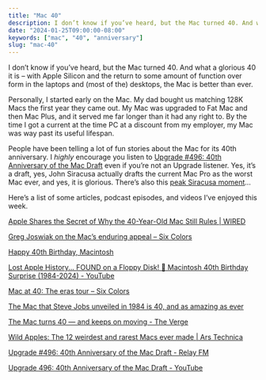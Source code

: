 ```yaml
---
title: "Mac 40"
description: I don’t know if you’ve heard, but the Mac turned 40. And what a glorious 40 it is.
date: "2024-01-25T09:00:00-08:00"
keywords: ["mac", "40", "anniversary"]
slug: "mac-40"
---
```


I don’t know if you’ve heard, but the Mac turned 40. And what a glorious 40 it is – with Apple Silicon and the return to some amount of function over form in the laptops and (most of the) desktops, the Mac is better than ever.

Personally, I started early on the Mac. My dad bought us matching 128K Macs the first year they came out. My Mac was upgraded to Fat Mac and then Mac Plus, and it served me far longer than it had any right to. By the time I got a current at the time PC at a discount from my employer, my Mac was way past its useful lifespan.

People have been telling a lot of fun stories about the Mac for its 40th anniversary. I *highly* encourage you listen to [Upgrade \#496: 40th Anniversary of the Mac Draft](https://www.relay.fm/upgrade/496) even if you’re not an Upgrade listener. Yes, it’s a draft, yes, John Siracusa actually drafts the current Mac Pro as the worst Mac ever, and yes, it is glorious. There’s also this [peak Siracusa moment](https://siracusasays.com/episodes/42/)…

Here’s a list of some articles, podcast episodes, and videos I’ve enjoyed this week.

[Apple Shares the Secret of Why the 40-Year-Old Mac Still Rules | WIRED](https://www.wired.com/story/plaintext-apple-secret-40-year-old-mac-still-rules/)  

[Greg Joswiak on the Mac’s enduring appeal – Six Colors](https://sixcolors.com/post/2024/01/mac-40-a-quick-qa-with-greg-joswiak/)  

[Happy 40th Birthday, Macintosh](https://mac40th.com/)  

[Lost Apple History... FOUND on a Floppy Disk! 💾 Macintosh 40th Birthday Surprise (1984-2024) - YouTube](https://www.youtube.com/watch?v=QBbBf894_f0)  

[Mac at 40: The eras tour – Six Colors](https://sixcolors.com/post/2024/01/mac-at-40-the-eras-tour/)  

[The Mac that Steve Jobs unveiled in 1984 is 40, and as amazing as ever](https://www.fastcompany.com/91013403/40-years-later-the-original-mac-is-more-amazing-than-ever)  

[The Mac turns 40 — and keeps on moving - The Verge](https://www.theverge.com/24048479/apple-mac-40-anniversary)  

[Wild Apples: The 12 weirdest and rarest Macs ever made | Ars Technica](https://arstechnica.com/gadgets/2024/01/macintosh-at-40-the-oddest-and-rarest-macs-ever-built/)  

[Upgrade #496: 40th Anniversary of the Mac Draft - Relay FM](https://www.relay.fm/upgrade/496)  

[Upgrade 496: 40th Anniversary of the Mac Draft - YouTube](https://www.youtube.com/watch?v=eNebqs-oPUg)  

